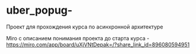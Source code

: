 # uber_popug-
Проект для прохождения курса по асинхронной архитектуре

Miro с описанием понимания проекта до старта курса - https://miro.com/app/board/uXjVNtDepak=/?share_link_id=896080594951

